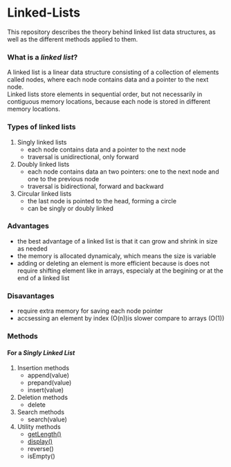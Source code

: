 # Linked-Lists
This repository describes the theory behind linked list data structures, as well as the different methods applied to them.

### What is a *linked list*?

A linked list is a linear data structure consisting of a collection of elements called nodes, where each node contains data and a pointer to the next node.<br>
Linked lists store elements in sequential order, but not necessarily in contiguous memory locations, because each node is stored in different memory locations.

### Types of linked lists

1. Singly linked lists
    - each node contains data and a pointer to the next node
    - traversal is unidirectional, only forward
2. Doubly linked lists
    - each node contains data an two pointers: one to the next node and one to the previous node
    - traversal is bidirectional, forward and backward
3. Circular linked lists
    - the last node is pointed to the head, forming a circle
    - can be singly or doubly linked

### Advantages

- the best advantage of a linked list is that it can grow and shrink in size as needed
- the memory is allocated dynamicaly, which means the size is variable
- adding or deleting an element is more efficient because is does not require shifting element like in arrays, especialy at the begining or at the end of a linked list

### Disavantages

- require extra memory for saving each node pointer
- accsessing an element by index (O(n))is slower compare to arrays (O(1))

### Methods
#### For a *Singly Linked List*

1. Insertion methods
   - append(value)
   - prepand(value)
   - insert(value)
2. Deletion methods
   - delete
3. Search methods
   - search(value)
4. Utility methods
   - [getLength()](https://github.com/SamiIonesi/Singly_Linked_Lists/blob/main/README.md#getlength)
   - [display()](https://github.com/SamiIonesi/Singly_Linked_Lists/blob/main/README.md#--display)
   - reverse()
   - isEmpty()
